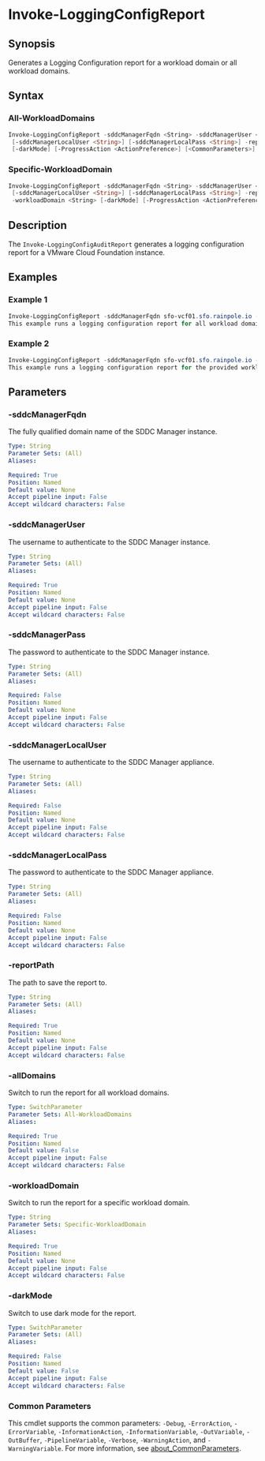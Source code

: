# Invoke-LoggingConfigReport

## Synopsis

Generates a Logging Configuration report for a workload domain or all workload domains.

## Syntax

### All-WorkloadDomains

```powershell
Invoke-LoggingConfigReport -sddcManagerFqdn <String> -sddcManagerUser <String> [-sddcManagerPass <String>]
 [-sddcManagerLocalUser <String>] [-sddcManagerLocalPass <String>] -reportPath <String> [-allDomains]
 [-darkMode] [-ProgressAction <ActionPreference>] [<CommonParameters>]
```

### Specific-WorkloadDomain

```powershell
Invoke-LoggingConfigReport -sddcManagerFqdn <String> -sddcManagerUser <String> [-sddcManagerPass <String>]
 [-sddcManagerLocalUser <String>] [-sddcManagerLocalPass <String>] -reportPath <String>
 -workloadDomain <String> [-darkMode] [-ProgressAction <ActionPreference>] [<CommonParameters>]
```

## Description

The `Invoke-LoggingConfigAuditReport` generates a logging configuration report for a VMware Cloud Foundation instance.

## Examples

### Example 1

```powershell
Invoke-LoggingConfigReport -sddcManagerFqdn sfo-vcf01.sfo.rainpole.io -sddcManagerUser administrator@vsphere.local -sddcManagerPass VMw@re123! -sddcManagerLocalUser vcf -sddcManagerLocalPass VMw@re1! -reportPath "F:\Reporting" -darkMode -allDomains
This example runs a logging configuration report for all workload domains within an SDDC Manager instance.
```

### Example 2

```powershell
Invoke-LoggingConfigReport -sddcManagerFqdn sfo-vcf01.sfo.rainpole.io -sddcManagerUser administrator@vsphere.local -sddcManagerPass VMw@re123! -sddcManagerLocalUser vcf -sddcManagerLocalPass VMw@re1! -reportPath "F:\Reporting" -darkMode -workloadDomain sfo-m01
This example runs a logging configuration report for the provided workload domain within an SDDC Manager instance.
```

## Parameters

### -sddcManagerFqdn

The fully qualified domain name of the SDDC Manager instance.

```yaml
Type: String
Parameter Sets: (All)
Aliases:

Required: True
Position: Named
Default value: None
Accept pipeline input: False
Accept wildcard characters: False
```

### -sddcManagerUser

The username to authenticate to the SDDC Manager instance.

```yaml
Type: String
Parameter Sets: (All)
Aliases:

Required: True
Position: Named
Default value: None
Accept pipeline input: False
Accept wildcard characters: False
```

### -sddcManagerPass

The password to authenticate to the SDDC Manager instance.

```yaml
Type: String
Parameter Sets: (All)
Aliases:

Required: False
Position: Named
Default value: None
Accept pipeline input: False
Accept wildcard characters: False
```

### -sddcManagerLocalUser

The username to authenticate to the SDDC Manager appliance.

```yaml
Type: String
Parameter Sets: (All)
Aliases:

Required: False
Position: Named
Default value: None
Accept pipeline input: False
Accept wildcard characters: False
```

### -sddcManagerLocalPass

The password to authenticate to the SDDC Manager appliance.

```yaml
Type: String
Parameter Sets: (All)
Aliases:

Required: False
Position: Named
Default value: None
Accept pipeline input: False
Accept wildcard characters: False
```

### -reportPath

The path to save the report to.

```yaml
Type: String
Parameter Sets: (All)
Aliases:

Required: True
Position: Named
Default value: None
Accept pipeline input: False
Accept wildcard characters: False
```

### -allDomains

Switch to run the report for all workload domains.

```yaml
Type: SwitchParameter
Parameter Sets: All-WorkloadDomains
Aliases:

Required: True
Position: Named
Default value: False
Accept pipeline input: False
Accept wildcard characters: False
```

### -workloadDomain

Switch to run the report for a specific workload domain.

```yaml
Type: String
Parameter Sets: Specific-WorkloadDomain
Aliases:

Required: True
Position: Named
Default value: None
Accept pipeline input: False
Accept wildcard characters: False
```

### -darkMode

Switch to use dark mode for the report.

```yaml
Type: SwitchParameter
Parameter Sets: (All)
Aliases:

Required: False
Position: Named
Default value: False
Accept pipeline input: False
Accept wildcard characters: False
```

### Common Parameters

This cmdlet supports the common parameters: `-Debug`, `-ErrorAction`, `-ErrorVariable`, `-InformationAction`, `-InformationVariable`, `-OutVariable`, `-OutBuffer`, `-PipelineVariable`, `-Verbose`, `-WarningAction`, and `-WarningVariable`. For more information, see [about_CommonParameters](http://go.microsoft.com/fwlink/?LinkID=113216).

